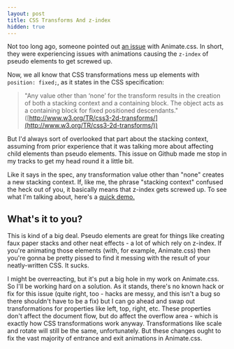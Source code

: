 ```yaml
---
layout: post
title: CSS Transforms And z-index
hidden: true
---
```


Not too long ago, someone pointed out [an issue](https://github.com/daneden/animate.css/issues/25) with Animate.css. In short, they were experiencing issues with animations causing the `z-index` of pseudo elements to get screwed up.

Now, we all know that CSS transformations mess up elements with `position: fixed;`, as it states in the CSS specification:


> "Any value other than ‘none’ for the transform results in the creation of both a stacking context and a containing block. The object acts as a containing block for fixed positioned descendants." ([http://www.w3.org/TR/css3-2d-transforms/](http://www.w3.org/TR/css3-2d-transforms/))


But I'd always sort of overlooked that part about the stacking context, assuming from prior experience that it was talking more about affecting child elements than pseudo elements. This issue on Github made me stop in my tracks to get my head round it a little bit.

Like it says in the spec, any transformation value other than "none" creates a new stacking context. If, like me, the phrase "stacking context" confused the heck out of you, it basically means that z-index gets screwed up. To see what I'm talking about, here's a [quick demo.](http://dabblet.com/gist/2463684)


## What's it to you?


This is kind of a big deal. Pseudo elements are great for things like creating faux paper stacks and other neat effects - a lot of which rely on z-index. If you're animating those elements (with, for example, Animate.css) then you're gonna be pretty pissed to find it messing with the result of your neatly-written CSS. It sucks.

I might be overreacting, but it's put a big hole in my work on Animate.css. So I'll be working hard on a solution. As it stands, there's no known hack or fix for this issue (quite right, too - hacks are messy, and this isn't a bug so there shouldn't have to be a fix) but I can go ahead and swap out transformations for properties like left, top, right, etc. These properties don't affect the document flow, but do affect the overflow area - which is exactly how CSS transformations work anyway. Transformations like scale and rotate will still be the same, unfortunately. But these changes ought to fix the vast majority of entrance and exit animations in Animate.css.
